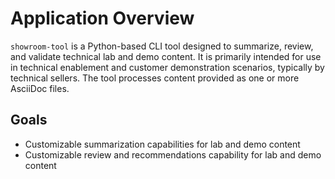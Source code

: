 # Application Overview

`showroom-tool` is a Python-based CLI tool designed to summarize, review, and validate technical lab and demo content. It is primarily intended for use in technical enablement and customer demonstration scenarios, typically by technical sellers.
The tool processes content provided as one or more AsciiDoc files.

## Goals

- Customizable summarization capabilities for lab and demo content
- Customizable review and recommendations capability for lab and demo content

